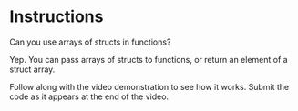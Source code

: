 # Instructions  
Can you use arrays of structs in functions?

Yep. You can pass arrays of structs to functions, or return an element of a struct array. 

Follow along with the video demonstration to see how it works. Submit the code as it appears at the end of the video.